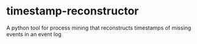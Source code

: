 # timestamp-reconstructor
A python tool for process mining that reconstructs timestamps of missing events in an event log
